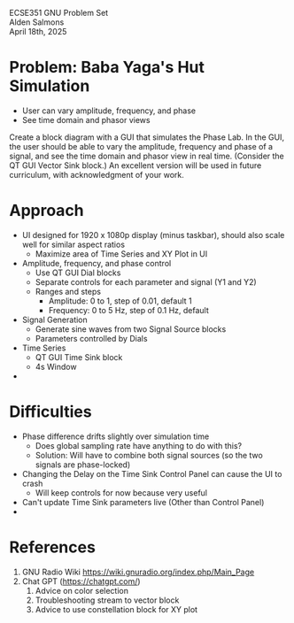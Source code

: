 ECSE351 GNU Problem Set
<br>Alden Salmons
<br>April 18th, 2025

# Problem: Baba Yaga's Hut Simulation
- User can vary amplitude, frequency, and phase
- See time domain and phasor views

Create a block diagram with a GUI that simulates the Phase Lab. In the GUI, the user should be able
to vary the amplitude, frequency and phase of a signal, and see the time domain and phasor view in real
time. (Consider the QT GUI Vector Sink block.) An excellent version will be used in future curriculum,
with acknowledgment of your work.

# Approach
- UI designed for 1920 x 1080p display (minus taskbar), should also scale well for similar aspect ratios
    - Maximize area of Time Series and XY Plot in UI
- Amplitude, frequency, and phase control
    - Use QT GUI Dial blocks
    - Separate controls for each parameter and signal (Y1 and Y2)
    - Ranges and steps
        - Amplitude: 0 to 1, step of 0.01, default 1
        - Frequency: 0 to 5 Hz, step of 0.1 Hz, default
- Signal Generation
    - Generate sine waves from two Signal Source blocks
    - Parameters controlled by Dials
- Time Series
    - QT GUI Time Sink block
    - 4s Window
-     

# Difficulties
- Phase difference drifts slightly over simulation time
    - Does global sampling rate have anything to do with this?
    - Solution: Will have to combine both signal sources (so the two signals are phase-locked)
- Changing the Delay on the Time Sink Control Panel can cause the UI to crash
    - Will keep controls for now because very useful
- Can't update Time Sink parameters live (Other than Control Panel)
- 

# References
1. GNU Radio Wiki https://wiki.gnuradio.org/index.php/Main_Page
2. Chat GPT (https://chatgpt.com/)
    1. Advice on color selection
    2. Troubleshooting stream to vector block
    3. Advice to use constellation block for XY plot
